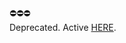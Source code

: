 :no_entry::no_entry::no_entry:\
Deprecated. Active [HERE](https://github.com/tewlwolow/Vapourmist).
